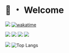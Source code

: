 # 👋 ・ Welcome
![](https://komarev.com/ghpvc/?username=Michelo11)
[![wakatime](https://wakatime.com/badge/user/6797600f-73ff-4666-82cc-ae786a221674.svg)](https://wakatime.com/@6797600f-73ff-4666-82cc-ae786a221674)

![](https://img.shields.io/badge/React-ED8B00?style=for-the-badge&logo=react&logoColor=white)
![](https://img.shields.io/badge/TypeScript-323330?style=for-the-badge&logo=typescript&logoColor=2f74c0)
![](https://img.shields.io/badge/Node.js-339933?style=for-the-badge&logo=nodedotjs&logoColor=white)
![](https://img.shields.io/badge/Vue-323330?style=for-the-badge&logo=vue.js&logoColor=4FC08D)

[![](https://github-readme-stats.vercel.app/api?username=Michelo11&show_icons=true&count_private=true)](https://github.com/Michelo11)
![Top Langs](https://github-readme-stats.vercel.app/api/top-langs/?username=Michelo11&layout=compact)
